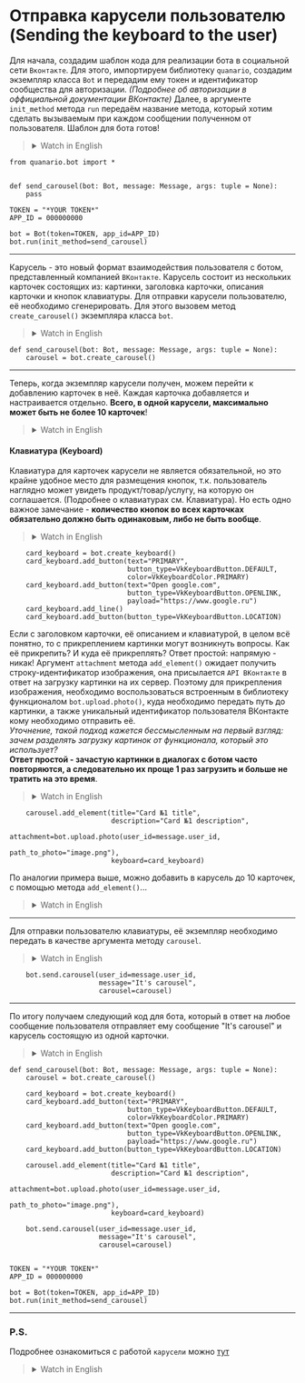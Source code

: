 # Отправка карусели пользователю (Sending the keyboard to the user)

Для начала, создадим шаблон кода для реализации бота в социальной сети `Вконтакте`. Для этого, импортируем библиотеку `quanario`, создадим экземпляр класса `Bot` и передадим ему токен и идентификатор сообщества для авторизации. *(Подробнее об авторизации в оффициальной документации ВКонтакте)* Далее, в аргументе `init_method` метода `run` передаём название метода, который хотим сделать вызываемым при каждом сообщении полученном от пользователя. Шаблон для бота готов!
><details><summary>Watch in English</summary><p>
>
>To begin with, let's create a code template for implementing a bot on the Vkontakte social network. To do this, import the `quanario` library, create an instance of the `Bot` class and give it a token and a community identifier for authorization. *((For more information about authorization in the official documentation of VKontakte)* Next, in the `init_method` argument of the `run` method, we pass the name of the method that we want to make called with each message received from the user. The template for the bot is ready!
>
></p></details>
```Python3
from quanario.bot import *


def send_carousel(bot: Bot, message: Message, args: tuple = None):
    pass

TOKEN = "*YOUR TOKEN*"
APP_ID = 000000000

bot = Bot(token=TOKEN, app_id=APP_ID)
bot.run(init_method=send_carousel)
```
---
Карусель - это новый формат взаимодействия пользователя с ботом, представленный компанией `ВКонтакте`. Карусель состоит из нескольких карточек состоящих из: картинки, заголовка карточки, описания карточки и кнопок клавиатуры. Для отправки карусели пользователю, её необходимо сгенерировать. Для этого вызовем метод `create_carousel()` экземпляра класса `bot`.
><details><summary>Watch in English</summary><p>
>
>Carousel is a new format of user interaction with a bot, presented by `VKontakte`. The carousel consists of several cards consisting of: picture, card title, card description and keyboard buttons. To send a carousel to the user, it must be generated. To do this, call the `create_carousel()` method of an instance of the `bot` class.
>
></p></details>
```Python3
def send_carousel(bot: Bot, message: Message, args: tuple = None):
    carousel = bot.create_carousel()
```
---
Теперь, когда экземпляр карусели получен, можем перейти к добавлению карточек в неё. Каждая карточка добавляется и настраивается отдельно. **Всего, в одной карусели, максимально может быть не более 10 карточек**!
><details><summary>Watch in English</summary><p>
>
>Now that an instance of the carousel has been received, we can proceed to adding cards to it. Each card is added and configured separately. **In total, there can be no more than 10 cards in one carousel**!
>
></p></details>
#### Клавиатура (Keyboard)
Клавиатура для карточек карусели не является обязательной, но это крайне удобное место для размещения кнопок, т.к. пользователь наглядно может увидеть продукт/товар/услугу, на которую он соглашается. (Подробнее о клавиатурах см. Клавиатура). Но есть одно важное замечание - **количество кнопок во всех карточках обязательно должно быть одинаковым, либо не быть вообще**.
><details><summary>Watch in English</summary><p>
>
>A keyboard for carousel cards is not mandatory, but it is an extremely convenient place to place buttons, because the user can clearly see the product / product / service to which he agrees. (For more information about keyboards, see Keyboard). But there is one important note - **the number of buttons in all cards must necessarily be the same, or not at all**.
>
></p></details>
```Python3
    card_keyboard = bot.create_keyboard()
    card_keyboard.add_button(text="PRIMARY",
                             button_type=VkKeyboardButton.DEFAULT,
                             color=VkKeyboardColor.PRIMARY)
    card_keyboard.add_button(text="Open google.com",
                             button_type=VkKeyboardButton.OPENLINK,
                             payload="https://www.google.ru")
    card_keyboard.add_line()
    card_keyboard.add_button(button_type=VkKeyboardButton.LOCATION)
```

Если с заголовком карточки, её описанием и клавиатурой, в целом всё понятно, то с прикреплением картинки могут возникнуть вопросы. Как её прикрепить? И куда её прикреплять? Ответ простой: напрямую - никак! Аргумент `attachment` метода `add_element()` ожидает получить строку-идентификатор изображения, она присылается `API ВКонтакте` в ответ на загрузку картинки на их сервер. Поэтому для прикрепления изображения, необходимо воспользоваться встроенным в библиотеку функционалом `bot.upload.photo()`, куда необходимо передать путь до картинки, а также уникальный идентификатор пользователя ВКонтакте кому необходимо отправить её.  
*Уточнение, такой подход кажется бессмысленным на первый взгляд: зачем разделять загрузку картинок от функционала, который это использует?*  
**Ответ простой - зачастую картинки в диалогах с ботом часто повторяются, а следовательно их проще 1 раз загрузить и больше не тратить на это время**.
><details><summary>Watch in English</summary><p>
>
>If everything is clear with the title of the card, its description and the keyboard, then questions may arise with the attachment of the picture. How to attach it? And where to attach it? The answer is simple - no way directly! The `attachment` argument of the `add_element()` method expects to receive an image ID string, it is sent to the `API VKontakte` in response to uploading the image to their server. Therefore, to attach an image, you need to use the built-in library functionality `bot.upload.photo()`, where you need to pass the path to the image, as well as the unique identifier of the VKontakte user to whom you need to send it.  
 *Clarification, this approach seems pointless at first glance: why separate the loading of images from the functionality that uses it?  
 **The answer is simple - often the pictures in the dialogues with the bot are often repeated, and therefore it is easier to download them 1 time and not waste any more time on it**.
>
></p></details>
```Python3
    carousel.add_element(title="Card №1 title", 
                         description="Card №1 description", 
                         attachment=bot.upload.photo(user_id=message.user_id,
                                                     path_to_photo="image.png"),
                         keyboard=card_keyboard)
```
По аналогии примера выше, можно добавить в карусель до 10 карточек, с помощью метода `add_element()`...
><details><summary>Watch in English</summary><p>
>
>By analogy with the example above, you can add up to 10 cards to the carousel using the `add_element()` method...
>
></p></details>
---
Для отправки пользователю клавиатуры, её экземпляр необходимо передать в качестве аргумента методу `carousel`.
><details><summary>Watch in English</summary><p>
>
>To send the keyboard to the user, its instance must be passed as an argument to the `carousel` method.
>
></p></details>
```Python3  
    bot.send.carousel(user_id=message.user_id,
                      message="It's carousel", 
                      carousel=carousel)
```
---
По итогу получаем следующий код для бота, который в ответ на любое сообщение пользователя отправляет ему сообщение "It's carousel" и карусель состоящую из одной карточки.
><details><summary>Watch in English</summary><p>
>
>As a result, we get the following code for the bot, which in response to any message from the user sends him a message "It's carousel" and a carousel consisting of one card.
>
></p></details>
```Python3 
def send_carousel(bot: Bot, message: Message, args: tuple = None):
    carousel = bot.create_carousel()
    
    card_keyboard = bot.create_keyboard()
    card_keyboard.add_button(text="PRIMARY",
                             button_type=VkKeyboardButton.DEFAULT,
                             color=VkKeyboardColor.PRIMARY)
    card_keyboard.add_button(text="Open google.com",
                             button_type=VkKeyboardButton.OPENLINK,
                             payload="https://www.google.ru")
    card_keyboard.add_button(button_type=VkKeyboardButton.LOCATION)

    carousel.add_element(title="Card №1 title",
                         description="Card №1 description", 
                         attachment=bot.upload.photo(user_id=message.user_id,
                                                     path_to_photo="image.png"),
                         keyboard=card_keyboard)

    bot.send.carousel(user_id=message.user_id,
                      message="It's carousel", 
                      carousel=carousel)


TOKEN = "*YOUR TOKEN*"
APP_ID = 000000000

bot = Bot(token=TOKEN, app_id=APP_ID)
bot.run(init_method=send_carousel)
```
---
### P.S. 
Подробнее ознакомиться с работой `карусели` можно [тут](../../quanario/message_extensions/carousel.py) 
><details><summary>Watch in English</summary><p>
>
>You can learn more about the work of the `carousel` [here](../../quanario/message_extensions/carousel.py)
>
></p></details>